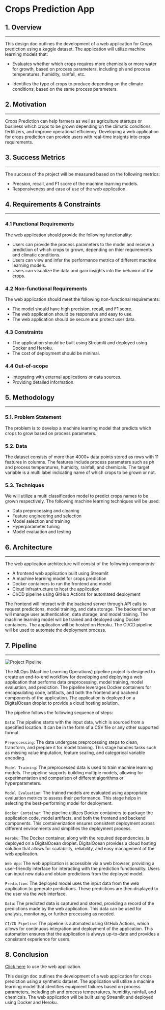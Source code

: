 # Crops Prediction App

## 1. Overview
---
This design doc outlines the development of a web application for Crops prediction using a kaggle dataset. The application will utilize machine learning models that:

- Evaluates whether which crops requires more chemicals or more water for growth, based on process parameters, including ph and process temperatures, humidity, rainfall, etc.

- Identifies the type of crops to produce depending on the climate conditions, based on the same process parameters.

## 2. Motivation
---
Crops Prediction can help farmers as well as agriculture startups or business which crops to be grown depending on the climatic conditions, fertilizers, and improve operational efficiency. Developing a web application for crops prediction can provide users with real-time insights into crops requirements.

## 3. Success Metrics
---
The success of the project will be measured based on the following metrics:

- Precsion, recall, and F1 score of the machine learning models.
- Responsiveness and ease of use of the web application.

## 4. Requirements & Constraints
---
### 4.1 Functional Requirements

The web application should provide the following functionality:

- Users can provide the process parameters to the model and receive a prediction of which crops to grown, depending on thier requirements and climatic conditions.
- Users can view and infer the performance metrics of different machine learning models.
- Users can visualize the data and gain insights into the behavior of the crops.

### 4.2 Non-functional Requirements

The web application should meet the following non-functional requirements:

- The model should have high precision, recall, and F1 score.
- The web application should be responsive and easy to use.
- The web application should be secure and protect user data.

### 4.3 Constraints

- The application should be built using Streamlit and deployed using Docker and Heroku.
- The cost of deployment should be minimal.

### 4.4 Out-of-scope

- Integrating with external applications or data sources.
- Providing detailed information.

## 5. Methodology
---
### 5.1. Problem Statement

The problem is to develop a machine learning model that predicts which crops to grow based on process parameters.

### 5.2. Data

The dataset consists of more than 4000+ data points stored as rows with 11 features in columns. The features include process parameters such as ph and process temperatures, humidity, rainfall, and chemicals. The target variable is a multi label indicating name of which crops to be grown or not.

### 5.3. Techniques
We will utilize a multi classification model to predict crops names to be grown respectively. The following machine learning techniques will be used:

- Data preprocessing and cleaning
- Feature engineering and selection
- Model selection and training
- Hyperparameter tuning
- Model evaluation and testing

## 6. Architecture
---
The web application architecture will consist of the following components:

- A frontend web application built using Streamlit
- A machine learning model for crops prediction
- Docker containers to run the frontend and model
- Cloud infrastructure to host the application
- CI/CD pipeline using GitHub Actions for automated deployment

The frontend will interact with the backend server through API calls to request predictions, model training, and data storage. The backend server will manage user authentication, data storage, and model training. The machine learning model will be trained and deployed using Docker containers. The application will be hosted on Heroku. The CI/CD pipeline will be used to automate the deployment process.

## 7. Pipeline
---

![Project Pipeline](assets/ml_pipeline.jpg)

The MLOps (Machine Learning Operations) pipeline project is designed to create an end-to-end workflow for developing and deploying a web application that performs data preprocessing, model training, model evaluation, and prediction. The pipeline leverages Docker containers for encapsulating code, artifacts, and both the frontend and backend components of the application. The application is deployed on a DigitalOcean droplet to provide a cloud hosting solution.

The pipeline follows the following sequence of steps:

`Data`: The pipeline starts with the input data, which is sourced from a specified location. It can be in the form of a CSV file or any other supported format.

`Preprocessing`: The data undergoes preprocessing steps to clean, transform, and prepare it for model training. This stage handles tasks such as missing value imputation, feature scaling, and categorical variable encoding.

`Model Training`: The preprocessed data is used to train machine learning models. The pipeline supports building multiple models, allowing for experimentation and comparison of different algorithms or hyperparameters.

`Model Evaluation`: The trained models are evaluated using appropriate evaluation metrics to assess their performance. This stage helps in selecting the best-performing model for deployment.

`Docker Container`: The pipeline utilizes Docker containers to package the application code, model artifacts, and both the frontend and backend components. This containerization ensures consistent deployment across different environments and simplifies the deployment process.

`Heroku`: The Docker container, along with the required dependencies, is deployed on a DigitalOcean droplet. DigitalOcean provides a cloud hosting solution that allows for scalability, reliability, and easy management of the web application.

`Web App`: The web application is accessible via a web browser, providing a user-friendly interface for interacting with the prediction functionality. Users can input new data and obtain predictions from the deployed model.

`Prediction`: The deployed model uses the input data from the web application to generate predictions. These predictions are then displayed to the user via the web interface.

`Data`: The predicted data is captured and stored, providing a record of the predictions made by the web application. This data can be used for analysis, monitoring, or further processing as needed.

`CI/CD Pipeline`: The pipeline is automated using GitHub Actions, which allows for continuous integration and deployment of the application. This automation ensures that the application is always up-to-date and provides a consistent experience for users.


## 8. Conclusion

[Click here](http://64.227.150.232:8501/)  to use the web application.

This design doc outlines the development of a web application for crops prediction using a synthetic dataset. The application will utilize a machine learning model that identifies equipment failures based on process parameters, including ph and process temperatures, humidity, rainfall, and chemicals. The web application will be built using Streamlit and deployed using Docker and Heroku.
